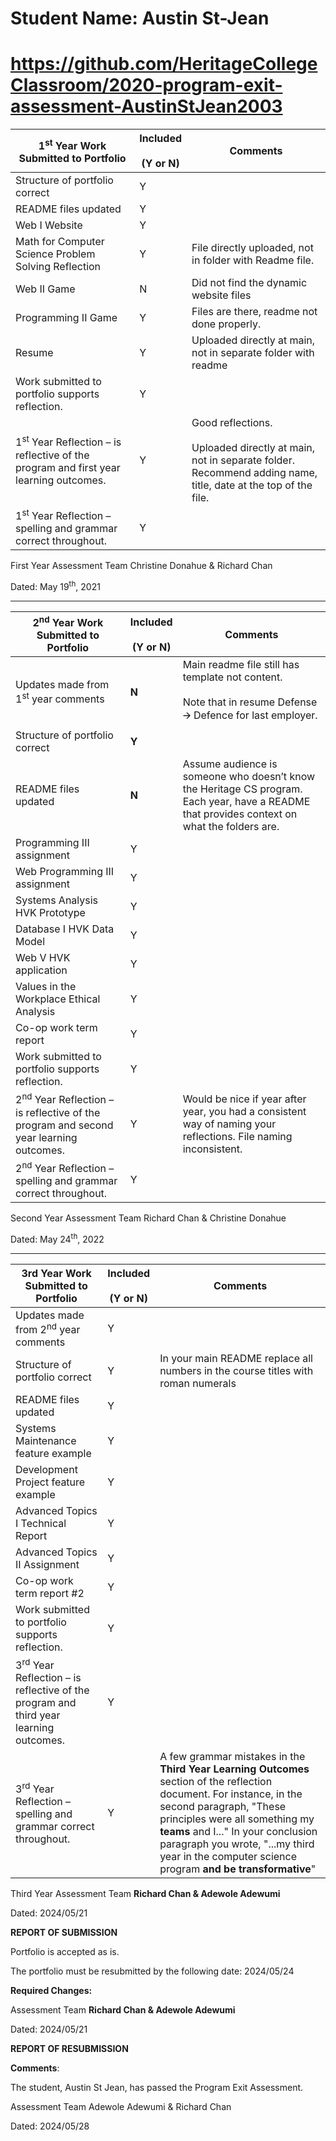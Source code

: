 # **Student Name:** Austin St-Jean

# <https://github.com/HeritageCollegeClassroom/2020-program-exit-assessment-AustinStJean2003>

| **1<sup>st</sup> Year Work Submitted to Portfolio** | **Included**<br><br>**(Y or N)** | **Comments** |
| --- | --- | --- |
| Structure of portfolio correct | Y   |  |
| README files updated | Y   |  |
| Web I Website | Y   |  |
| Math for Computer Science Problem Solving Reflection | Y   | File directly uploaded, not in folder with Readme file. |
| Web II Game | N   | Did not find the dynamic website files |
| Programming II Game | Y   | Files are there, readme not done properly. |
| Resume | Y   | Uploaded directly at main, not in separate folder with readme |
| Work submitted to portfolio supports reflection. | Y   |     |
| 1<sup>st</sup> Year Reflection – is reflective of the program and first year learning outcomes. | Y   | Good reflections.<br><br>Uploaded directly at main, not in separate folder. Recommend adding name, title, date at the top of the file. |
| 1<sup>st</sup> Year Reflection – spelling and grammar correct throughout. | Y   |     |

First Year Assessment Team Christine Donahue & Richard Chan

Dated: May 19<sup>th</sup>, 2021

---

| **2<sup>nd</sup> Year Work Submitted to Portfolio** | **Included**<br><br>**(Y or N)** | **Comments** |
| --- | --- | --- |
| Updates made from 1<sup>st</sup> year comments | **N** | Main readme file still has template not content.<br><br>Note that in resume Defense 🡪 Defence for last employer. |
| Structure of portfolio correct | **Y** |     |
| README files updated | **N** | Assume audience is someone who doesn’t know the Heritage CS program. Each year, have a README that provides context on what the folders are. |
| Programming III assignment | Y   |  |
| Web Programming III assignment | Y   |     |
| Systems Analysis HVK Prototype | Y   |  |
| Database I HVK Data Model | Y   |  |
| Web V HVK application | Y   |  |
| Values in the Workplace Ethical Analysis | Y   |  |
| Co-op work term report | Y   |     |
| Work submitted to portfolio supports reflection. | Y   |     |
| 2<sup>nd</sup> Year Reflection – is reflective of the program and second year learning outcomes. | Y   | Would be nice if year after year, you had a consistent way of naming your reflections. File naming inconsistent. |
| 2<sup>nd</sup> Year Reflection – spelling and grammar correct throughout. | Y   |  |

Second Year Assessment Team Richard Chan & Christine Donahue

Dated: May 24<sup>th</sup>, 2022

---

| **3rd Year Work Submitted to Portfolio** | **Included**<br><br>**(Y or N)** | **Comments** |
| --- | --- | --- |
| Updates made from 2<sup>nd</sup> year comments | Y |  |
| Structure of portfolio correct |  Y   |  In your main README replace all numbers in the course titles with roman numerals |
| README files updated |  Y  |   |
| Systems Maintenance feature example |  Y   |     |
| Development Project feature example |   Y  |     |
| Advanced Topics I Technical Report |   Y  |     |
| Advanced Topics II Assignment |  Y  |     |
| Co-op work term report #2 |  Y   |     |
| Work submitted to portfolio supports reflection. |  Y   |     |
| 3<sup>rd</sup> Year Reflection – is reflective of the program and third year learning outcomes. |   Y   |     |
| 3<sup>rd</sup> Year Reflection – spelling and grammar correct throughout. |  Y   | A few grammar mistakes in the **Third Year Learning Outcomes** section of the reflection document. For instance, in the second paragraph, "These principles were all something my **teams** and I..."  In your conclusion paragraph you wrote, "...my third year in the computer science program **and be transformative**"  |

Third Year Assessment Team  **Richard Chan  &  Adewole Adewumi**


Dated: 2024/05/21

**REPORT OF SUBMISSION**

Portfolio is accepted as is.

The portfolio must be resubmitted by the following date: 2024/05/24

**Required Changes:**

Assessment Team  **Richard Chan  &  Adewole Adewumi**

Dated: 2024/05/21

**REPORT OF RESUBMISSION**

**Comments**:

The student, Austin St Jean, has passed the Program Exit Assessment.

Assessment Team Adewole Adewumi & Richard Chan


Dated: 2024/05/28

